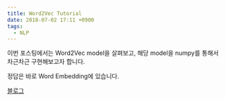 ```yaml
---
title: Word2Vec Tutorial
date: 2018-07-02 17:11 +0900
tags:
  - NLP
---
```


이번 포스팅에서는 Word2Vec model을 살펴보고, 해당 model을 numpy를 통해서 차근차근 구현해보고자 합니다. 

정답은 바로 Word Embedding에 있습니다. 



[블로그](https://joonleesky.github.io)

